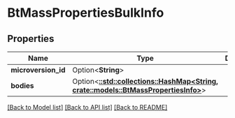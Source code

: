 # BtMassPropertiesBulkInfo

## Properties

Name | Type | Description | Notes
------------ | ------------- | ------------- | -------------
**microversion_id** | Option<**String**> |  | [optional]
**bodies** | Option<[**::std::collections::HashMap<String, crate::models::BtMassPropertiesInfo>**](BTMassPropertiesInfo.md)> |  | [optional]

[[Back to Model list]](../README.md#documentation-for-models) [[Back to API list]](../README.md#documentation-for-api-endpoints) [[Back to README]](../README.md)


